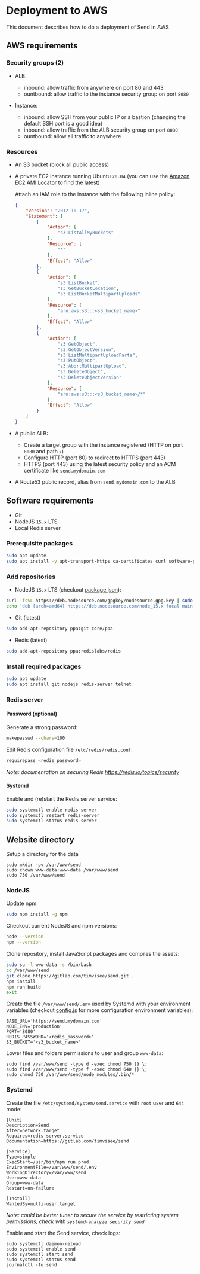 # Deployment to AWS

This document describes how to do a deployment of Send in AWS

## AWS requirements

### Security groups (2)

* ALB:
  - inbound: allow traffic from anywhere on port 80 and 443
  - ountbound: allow traffic to the instance security group on port `8080`

* Instance:
  - inbound: allow SSH from your public IP or a bastion (changing the default SSH port is a good idea)
  - inbound: allow traffic from the ALB security group on port `8080`
  - ountbound: allow all traffic to anywhere

### Resources

* An S3 bucket (block all public access)

* A private EC2 instance running Ubuntu `20.04` (you can use the [Amazon EC2 AMI Locator](https://cloud-images.ubuntu.com/locator/ec2/) to find the latest)

  Attach an IAM role to the instance with the following inline policy:

  ```json
  {
      "Version": "2012-10-17",
      "Statement": [
          {
              "Action": [
                  "s3:ListAllMyBuckets"
              ],
              "Resource": [
                  "*"
              ],
              "Effect": "Allow"
          },
          {
              "Action": [
                  "s3:ListBucket",
                  "s3:GetBucketLocation",
                  "s3:ListBucketMultipartUploads"
              ],
              "Resource": [
                  "arn:aws:s3:::<s3_bucket_name>"
              ],
              "Effect": "Allow"
          },
          {
              "Action": [
                  "s3:GetObject",
                  "s3:GetObjectVersion",
                  "s3:ListMultipartUploadParts",
                  "s3:PutObject",
                  "s3:AbortMultipartUpload",
                  "s3:DeleteObject",
                  "s3:DeleteObjectVersion"
              ],
              "Resource": [
                  "arn:aws:s3:::<s3_bucket_name>/*"
              ],
              "Effect": "Allow"
          }
      ]
  }
  ```

* A public ALB:

  - Create a target group with the instance registered (HTTP on port `8080` and path `/`)
  - Configure HTTP (port 80) to redirect to HTTPS (port 443)
  - HTTPS (port 443) using the latest security policy and an ACM certificate like `send.mydomain.com`

* A Route53 public record, alias from `send.mydomain.com` to the ALB

## Software requirements

* Git
* NodeJS `15.x` LTS
* Local Redis server

### Prerequisite packages

```bash
sudo apt update
sudo apt install -y apt-transport-https ca-certificates curl software-properties-common
```

### Add repositories

* NodeJS `15.x` LTS (checkout [package.json](../package.json)):

```bash
curl -fsSL https://deb.nodesource.com/gpgkey/nodesource.gpg.key | sudo apt-key add -
echo 'deb [arch=amd64] https://deb.nodesource.com/node_15.x focal main' | sudo tee /etc/apt/sources.list.d/nodejs.list
```

* Git (latest)

```bash
sudo add-apt-repository ppa:git-core/ppa
```

* Redis (latest)

```bash
sudo add-apt-repository ppa:redislabs/redis
```

### Install required packages

```bash
sudo apt update
sudo apt install git nodejs redis-server telnet
```

### Redis server

#### Password (optional)

Generate a strong password:

```bash
makepasswd --chars=100
```

Edit Redis configuration file `/etc/redis/redis.conf`:

```bash
requirepass <redis_password>
```

_Note: documentation on securing Redis https://redis.io/topics/security_

#### Systemd

Enable and (re)start the Redis server service:

```bash
sudo systemctl enable redis-server
sudo systemctl restart redis-server
sudo systemctl status redis-server
```

## Website directory

Setup a directory for the data

```
sudo mkdir -pv /var/www/send
sudo chown www-data:www-data /var/www/send
sudo 750 /var/www/send
```

### NodeJS

Update npm:

```bash
sudo npm install -g npm
```

Checkout current NodeJS and npm versions:

```bash
node --version
npm --version
```

Clone repository, install JavaScript packages and compiles the assets:

```bash
sudo su -l www-data -s /bin/bash
cd /var/www/send
git clone https://gitlab.com/timvisee/send.git .
npm install
npm run build
exit
```

Create the file `/var/www/send/.env` used by Systemd with your environment variables
(checkout [config.js](../server/config.js) for more configuration environment variables):

```
BASE_URL='https://send.mydomain.com'
NODE_ENV='production'
PORT='8080'
REDIS_PASSWORD='<redis_password>'
S3_BUCKET='<s3_bucket_name>'
```

Lower files and folders permissions to user and group `www-data`:

```
sudo find /var/www/send -type d -exec chmod 750 {} \;
sudo find /var/www/send -type f -exec chmod 640 {} \;
sudo chmod 750 /var/www/send/node_modules/.bin/*
```

### Systemd

Create the file `/etc/systemd/system/send.service` with `root` user and `644` mode:

```
[Unit]
Description=Send
After=network.target
Requires=redis-server.service
Documentation=https://gitlab.com/timvisee/send

[Service]
Type=simple
ExecStart=/usr/bin/npm run prod
EnvironmentFile=/var/www/send/.env
WorkingDirectory=/var/www/send
User=www-data
Group=www-data
Restart=on-failure

[Install]
WantedBy=multi-user.target
```

_Note: could be better tuner to secure the service by restricting system permissions,
check with `systemd-analyze security send`_

Enable and start the Send service, check logs:

```
sudo systemctl daemon-reload
sudo systemctl enable send
sudo systemctl start send
sudo systemctl status send
journalctl -fu send
```
